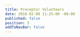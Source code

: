 ```yaml
---
title: Preceptor Volunteers
date: 2018-02-08 11:25:00 -08:00
published: false
position: 3
addToNavBar: false
---
```


